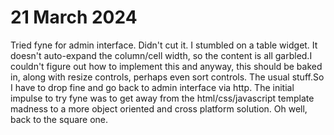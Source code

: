 # 21 March 2024
Tried fyne for admin interface. Didn't cut it. I stumbled on a table widget. It doesn't auto-expand the column/cell width, so the content is all garbled.I couldn't figure out how to implement this and anyway, this should be baked in, along with resize controls, perhaps even sort controls. The usual stuff.So I have to drop fine and go back to admin interface via http.
The initial impulse to try fyne was to get away from the html/css/javascript template madness to a more object oriented and cross platform solution. Oh well, back to the square one.
